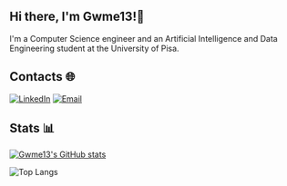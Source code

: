 ## Hi there, I'm Gwme13!👋
I'm a Computer Science engineer and an Artificial Intelligence and Data Engineering student at the University of Pisa.

## Contacts 🌐
[![LinkedIn](https://img.shields.io/badge/-LinkedIn-blue?style=flat&logo=linkedin&logoColor=white)](https://www.linkedin.com/in/mattia-gemelli/)
[![Email](https://img.shields.io/badge/-Email-red?style=flat&logo=gmail&logoColor=white)](mailto:gemellimattia8gmail.com)

## Stats  📊
[![Gwme13's GitHub stats](https://github-readme-stats.vercel.app/api?username=Gwme13&show_icons=true&theme=transparent&hide=issues)](https://github.com/anuraghazra/github-readme-stats)



![Top Langs](https://github-readme-stats.vercel.app/api/top-langs/?username=Gwme13&layout=compact&hide=Ruby&theme=transparent)

